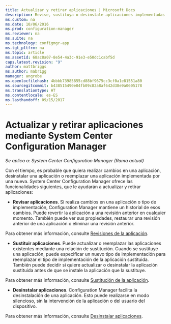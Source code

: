 ```yaml
---
title: Actualizar y retirar aplicaciones | Microsoft Docs
description: Revise, sustituya o desinstale aplicaciones implementadas con System Center Configuration Manager.
ms.custom: na
ms.date: 10/06/2016
ms.prod: configuration-manager
ms.reviewer: na
ms.suite: na
ms.technology: configmgr-app
ms.tgt_pltfrm: na
ms.topic: article
ms.assetid: 68ac8a07-8e54-4a3c-91e3-e50dc1cabf5d
caps.latest.revision: "9"
author: mattbriggs
ms.author: mabrigg
manager: angrobe
ms.openlocfilehash: 4bbbb73985855cd88bf9675cc3cf0a1e81551a80
ms.sourcegitcommit: b438515490e04fb09c82a8af642d38e9a0605178
ms.translationtype: HT
ms.contentlocale: es-ES
ms.lasthandoff: 09/15/2017
---
```

# <a name="update-and-retire-applications-with-system-center-configuration-manager"></a>Actualizar y retirar aplicaciones mediante System Center Configuration Manager

*Se aplica a: System Center Configuration Manager (Rama actual)*


Con el tiempo, es probable que quiera realizar cambios en una aplicación, desinstalar una aplicación o reemplazar una aplicación implementada por una nueva. System Center Configuration Manager ofrece las funcionalidades siguientes, que le ayudarán a actualizar y retirar aplicaciones:  

-   **Revisar aplicaciones**. Si realiza cambios en una aplicación o tipo de implementación, Configuration Manager mantiene un historial de esos cambios. Puede revertir la aplicación a una revisión anterior en cualquier momento. También puede ver sus propiedades, restaurar una revisión anterior de una aplicación o eliminar una revisión anterior.  

  Para obtener más información, consulte [Revisiones de la aplicación](revise-and-supersede-applications.md#application-revisions).  

-   **Sustituir aplicaciones**. Puede actualizar o reemplazar las aplicaciones existentes mediante una relación de sustitución. Cuando se sustituye una aplicación, puede especificar un nuevo tipo de implementación para reemplazar el tipo de implementación de la aplicación sustituida. También puede decidir si quiere actualizar o desinstalar la aplicación sustituida antes de que se instale la aplicación que la sustituye.  

  Para obtener más información, consulte [Sustitución de la aplicación](revise-and-supersede-applications.md#application-supersedence).  

-   **Desinstalar aplicaciones**. Configuration Manager facilita la desinstalación de una aplicación. Esto puede realizarse en modo silencioso, sin la intervención de la aplicación o del usuario del dispositivo.  

  Para obtener más información, consulte [Desinstalar aplicaciones](uninstall-applications.md).  
